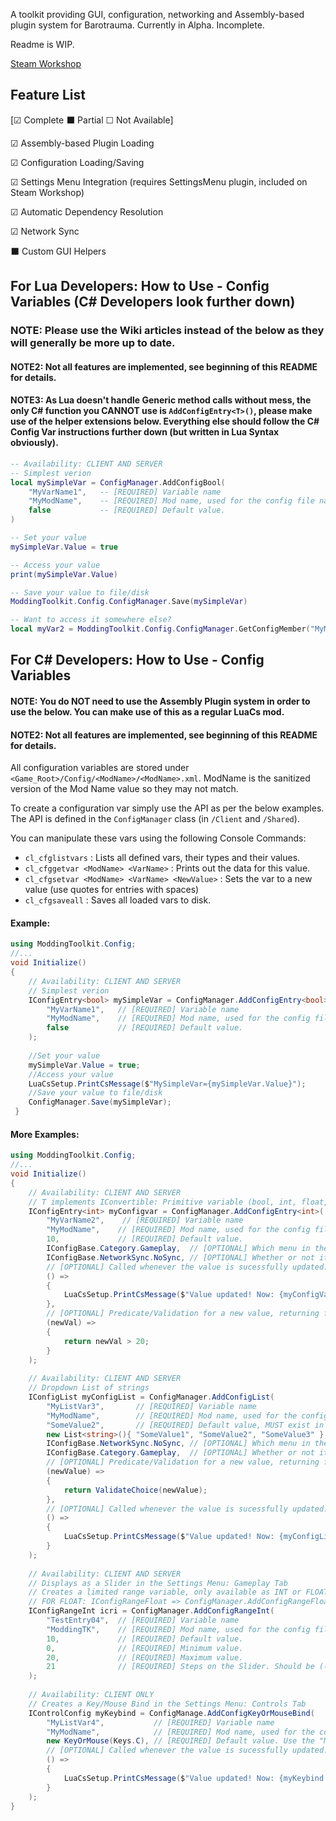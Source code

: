 A toolkit providing GUI, configuration, networking and Assembly-based plugin system for Barotrauma.
Currently in Alpha. Incomplete.

Readme is WIP.

[Steam Workshop](https://steamcommunity.com/sharedfiles/filedetails/?id=2905375979)

## Feature List

[☑ Complete ⬛ Partial ☐ Not Available]


☑ Assembly-based Plugin Loading

☑ Configuration Loading/Saving

☑ Settings Menu Integration (requires SettingsMenu plugin, included on Steam Workshop)

☑ Automatic Dependency Resolution 

☑ Network Sync

⬛ Custom GUI Helpers





## For Lua Developers: How to Use - Config Variables (C# Developers look further down)

### NOTE: Please use the Wiki articles instead of the below as they will generally be more up to date.
#### NOTE2: Not all features are implemented, see beginning of this README for details.
#### NOTE3: As Lua doesn't handle Generic method calls without mess, the only C# function you CANNOT use is `AddConfigEntry<T>()`, please make use of the helper extensions below. Everything else should follow the C# Config Var instructions further down (but written in Lua Syntax obviously).

```lua
-- Availability: CLIENT AND SERVER
-- Simplest verion
local mySimpleVar = ConfigManager.AddConfigBool(
    "MyVarName1",   -- [REQUIRED] Variable name
    "MyModName",    -- [REQUIRED] Mod name, used for the config file name.
    false           -- [REQUIRED] Default value.
)

-- Set your value
mySimpleVar.Value = true

-- Access your value
print(mySimpleVar.Value)

-- Save your value to file/disk
ModdingToolkit.Config.ConfigManager.Save(mySimpleVar)

-- Want to access it somewhere else?
local myVar2 = ModdingToolkit.Config.ConfigManager.GetConfigMember("MyModName","MyVarName1")
```

## For C# Developers: How to Use - Config Variables

#### NOTE: You do NOT need to use the Assembly Plugin system in order to use the below. You can make use of this as a regular LuaCs mod.
#### NOTE2: Not all features are implemented, see beginning of this README for details.

All configuration variables are stored under `<Game_Root>/Config/<ModName>/<ModName>.xml`. ModName is the sanitized version of the Mod Name value so they may not match.

To create a configuration var simply use the API as per the below examples. The API is defined in the `ConfigManager` class (in `/Client` and `/Shared`).

You can manipulate these vars using the following Console Commands:

- `cl_cfglistvars` : Lists all defined vars, their types and their values.
- `cl_cfggetvar <ModName> <VarName>` : Prints out the data for this value.
- `cl_cfgsetvar <ModName> <VarName> <NewValue>` : Sets the var to a new value (use quotes for entries with spaces)
- `cl_cfgsaveall` : Saves all loaded vars to disk.


#### Example:
```csharp
using ModdingToolkit.Config;
//...
void Initialize()
{
    // Availability: CLIENT AND SERVER
    // Simplest verion
    IConfigEntry<bool> mySimpleVar = ConfigManager.AddConfigEntry<bool>(
        "MyVarName1",   // [REQUIRED] Variable name
        "MyModName",    // [REQUIRED] Mod name, used for the config file name.
        false           // [REQUIRED] Default value.
    );
    
    //Set your value
    mySimpleVar.Value = true;
    //Access your value
    LuaCsSetup.PrintCsMessage($"MySimpleVar={mySimpleVar.Value}");
    //Save your value to file/disk
    ConfigManager.Save(mySimpleVar);
 }
```

#### More Examples:
```csharp
using ModdingToolkit.Config;
//...
void Initialize()
{
    // Availability: CLIENT AND SERVER
    // T implements IConvertible: Primitive variable (bool, int, float, etc) and string, enum.
    IConfigEntry<int> myConfigvar = ConfigManager.AddConfigEntry<int>(
        "MyVarName2",    // [REQUIRED] Variable name
        "MyModName",    // [REQUIRED] Mod name, used for the config file name.
        10,             // [REQUIRED] Default value.
        IConfigBase.Category.Gameplay,  // [OPTIONAL] Which menu in the settings should it appear under?
        IConfigBase.NetworkSync.NoSync, // [OPTIONAL] Whether or not it should be synced between server and clients. IGNORED for IConfigControl.
        // [OPTIONAL] Called whenever the value is sucessfully updated.
        () =>                           
        { 
            LuaCsSetup.PrintCsMessage($"Value updated! Now: {myConfigVar.Value}") 
        },
        // [OPTIONAL] Predicate/Validation for a new value, returning false stops Var.Value from being changed. 
        (newVal) =>                     
        { 
            return newVal > 20; 
        }
    );
    
    // Availability: CLIENT AND SERVER
    // Dropdown List of strings
    IConfigList myConfigList = ConfigManager.AddConfigList(
        "MyListVar3",       // [REQUIRED] Variable name
        "MyModName",        // [REQUIRED] Mod name, used for the config file name.
        "SomeValue2",       // [REQUIRED] Default value, MUST exist in the list of values.
        new List<string>(){ "SomeValue1", "SomeValue2", "SomeValue3" }, // [REQUIRED] List of values in the list.
        IConfigBase.NetworkSync.NoSync, // [OPTIONAL] Which menu in the settings should it appear under?
        IConfigBase.Category.Gameplay,  // [OPTIONAL] Whether or not it should be synced between server and clients. IGNORED for IConfigControl.
        // [OPTIONAL] Predicate/Validation for a new value, returning false stops Var.Value from being changed. 
        (newValue) => 
        { 
            return ValidateChoice(newValue); 
        },
        // [OPTIONAL] Called whenever the value is sucessfully updated.
        () =>                           
        {
            LuaCsSetup.PrintCsMessage($"Value updated! Now: {myConfigList.Value}") 
        }
    );
    
    // Availability: CLIENT AND SERVER
    // Displays as a Slider in the Settings Menu: Gameplay Tab 
    // Creates a limited range variable, only available as INT or FLOAT.    
    // FOR FLOAT: IConfigRangeFloat => ConfigManager.AddConfigRangeFloat() 
    IConfigRangeInt icri = ConfigManager.AddConfigRangeInt(
        "TestEntry04",  // [REQUIRED] Variable name
        "ModdingTK",    // [REQUIRED] Mod name, used for the config file name.
        10,             // [REQUIRED] Default value.
        0,              // [REQUIRED] Minimum value.
        20,             // [REQUIRED] Maximum value.
        21              // [REQUIRED] Steps on the Slider. Should be ((Max - Min)/IncrementPerStep) + 1
    );
    
    // Availability: CLIENT ONLY
    // Creates a Key/Mouse Bind in the Settings Menu: Controls Tab
    IControlConfig myKeybind = ConfigManage.AddConfigKeyOrMouseBind(
        "MyListVar4",           // [REQUIRED] Variable name
        "MyModName",            // [REQUIRED] Mod name, used for the config file name.
        new KeyOrMouse(Keys.C), // [REQUIRED] Default value. Use the "MouseButton" Enum for mouse binds.
        // [OPTIONAL] Called whenever the value is sucessfully updated.
        () =>                           
        {
            LuaCsSetup.PrintCsMessage($"Value updated! Now: {myKeybind.GetStringValue()}") 
        }   
    );
}
```
